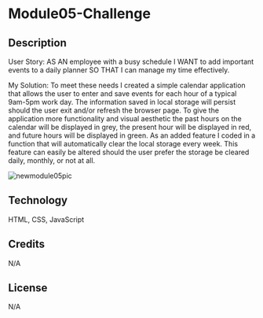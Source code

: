 # Module05-Challenge

## Description 

User Story: AS AN employee with a busy schedule
I WANT to add important events to a daily planner
SO THAT I can manage my time effectively.

        
My Solution: To meet these needs I created a simple calendar application that allows the user to enter and save events for each hour of a typical 9am-5pm work day. The information saved in local storage will persist should the user exit and/or refresh the browser page. To give the application more functionality and visual aesthetic the  past hours on the calendar will be displayed in grey, the present hour will be displayed in red, and future hours will be displayed in green. As an added feature I coded in a function that will automatically clear the local storage every week. This feature can easily be altered should the user prefer the storage be cleared daily, monthly, or not at all.

![newmodule05pic](https://user-images.githubusercontent.com/117662089/210176195-c2f713ca-ed51-4082-a736-30800bb30d7a.png)



## Technology
HTML, CSS, JavaScript

## Credits
N/A

## License 
N/A
